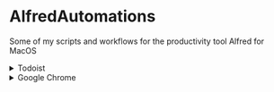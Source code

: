# AlfredAutomations
Some of my scripts and workflows for the productivity tool Alfred for MacOS

<details>
  <summary>Todoist </summary>

## My Todoist automations I use on a daily basis with Alfred 4 on MacOS

These are simple Python scripts, which I'm using daily. 

You need to install Todoist Python Modul via this command in the commandline / terminal 

`pip3 install todoist-api-python`

To get your API Code go to https://todoist.com/app/settings/integrations and scroll to the end of this site. 

### AddOneTaskToInbox.py
I use this as a workflow to add a quick todo to my Inbox no matter if todoist is running or not. I'll trigger it by the keyword "todo:". The input/text is entered as title for the task. No project assigning, due date or labels can be add via this workflow. 

To create this workflow. 
![](Todoist/Images/AddOneTaskToInbox_1.jpeg)

1. Create a new workflow, which is triggered by a keyword of your choice. You need to make a argument required. 

![](Todoist/Images/AddOneTaskToInbox_2.jpeg)

2. Add a action to run an external script (as Python3 is currently not supported in Alfred and MacOS 12.x comes without Python2.7) Past the link to your script.

![](Todoist/Images/AddOneTaskToInbox_3.jpeg)

## Multiple Lines to Todoist 
This my most used workflow for Todoist. The original idea was born after couple of todos from meetings. To explain that shortly: I'm writing meeting minutes for every meeting (ok the most :-) ) and I write also the todos down, which where discussed in the meeting. It was always time consuming to take this todos from the meeting and copy paste them into the project, I want them in. 

So I created this script. For each selected line it creates a task with the text in this line in an previous selected project. 

To create this workflow. 
![](/Todoist/Images/MeetingMinutes_1.jpg)

1. Create a new workflow, which is triggered by a universal action. You need to make a argument required. 

![](/Todoist/Images/MeetingMinutes_2.jpg)

2. Add Utilies Element "Arg and Vars" and select passthrought. 

![](/Todoist/Images/MeetingMinutes_3.jpg)

3. Add a action to run an external script (as Python3 is currently not supported in Alfred and MacOS 12.x comes without Python2.7) Past the link to your script.  (I have a second Python version installed which has a bug in it, therefore I link directly to the correct directory in the Shebang)

![](Todoist/Images/MeetingMinutes_4.jpg)

4. Play a sound if you like at compeltion

</details>


<details>
  <summary>Google Chrome </summary>
  
 # Open Google Chrome profile from Alfred
 I'm using Chrome as my main browser for work related things. As consultant I'm using a lot of different profiles and I want to open them as quick as possible. 
 
 Therefore I created this small Alfred Workflow using Python 3 (using `json` and `Path` package which reads all available Google Chrome profiles from the folder and provides a selection of all. The selected one will be opend in a new window. 
 
 I'm not an python expert and I asume that the code is pretty basic. So, I'm also thankfull for any suggestion to improve the code. 
 
**As long as you have not modified your chrome settings folder, this workflow does not need any configuration.**

To trigger the workflow simpy write `chpr`
![](/GoogleChrome/chpr.jpg)

![](/GoogleChrome/fullWf.jpg)
 
 
